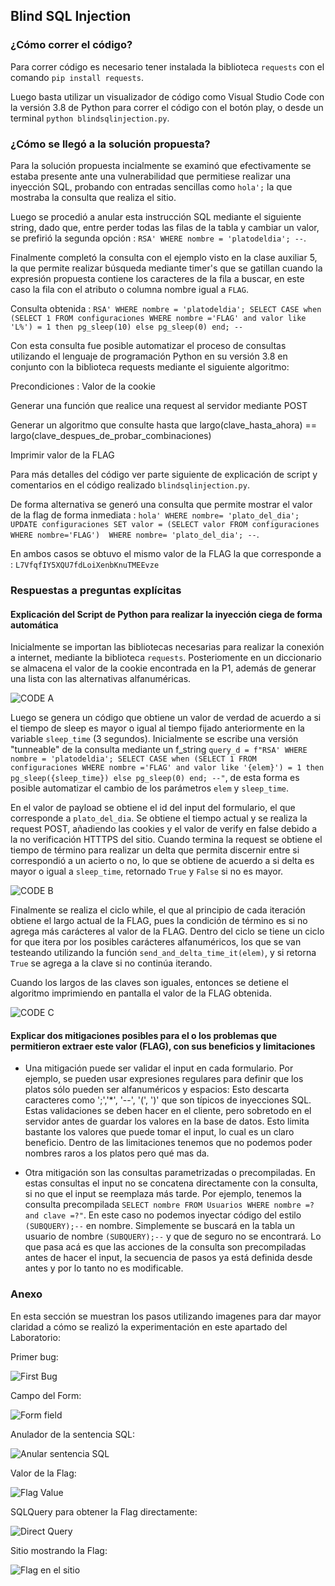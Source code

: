 ## Blind SQL Injection

### ¿Cómo correr el código?

Para correr código es necesario tener instalada la biblioteca `requests` con el comando `pip install requests`.

Luego basta utilizar un visualizador de código como Visual Studio Code con la versión 3.8 de Python para correr el código con el botón play, o desde un terminal `python blindsqlinjection.py`.

### ¿Cómo se llegó a la solución propuesta?

Para la solución propuesta incialmente se examinó que efectivamente se estaba presente ante una vulnerabilidad que permitiese realizar una inyección SQL, probando con entradas sencillas como `hola';` la que mostraba la consulta que realiza el sitio.

Luego se procedió a anular esta instrucción SQL mediante el siguiente string, dado que, entre perder todas las filas de la tabla y cambiar un valor, se prefirió la segunda opción : `RSA' WHERE nombre = 'platodeldia'; --`.

Finalmente completó la consulta con el ejemplo visto en la clase auxiliar 5, la que permite realizar búsqueda mediante timer's que se gatillan cuando la expresión propuesta contiene los caracteres de la fila a buscar, en este caso la fila con el atributo o columna nombre igual a `FLAG`.

Consulta obtenida : `RSA' WHERE nombre = 'platodeldia'; SELECT CASE when (SELECT 1 FROM configuraciones WHERE nombre ='FLAG' and valor like 'L%') = 1 then pg_sleep(10) else pg_sleep(0) end; --`

Con esta consulta fue posible automatizar el proceso de consultas utilizando el lenguaje de programación Python en su versión 3.8 en conjunto con la biblioteca requests mediante el siguiente algoritmo:

Precondiciones : Valor de la cookie

Generar una función que realice una request al servidor mediante POST

Generar un algoritmo que consulte hasta que largo(clave_hasta_ahora) == largo(clave_despues_de_probar_combinaciones)

Imprimir valor de la FLAG

Para más detalles del código ver parte siguiente de explicación de script y comentarios en el código realizado `blindsqlinjection.py`.

De forma alternativa se generó una consulta que permite mostrar el valor de la flag de forma inmediata : `hola' WHERE nombre= 'plato_del_dia'; UPDATE configuraciones SET valor = (SELECT valor FROM configuraciones WHERE nombre='FLAG')  WHERE nombre= 'plato_del_dia'; --`.

En ambos casos se obtuvo el mismo valor de la FLAG la que corresponde a : `L7VfqfIY5XQU7fdLoiXenbKnuTMEEvze`

### Respuestas a preguntas explícitas

#### Explicación del Script de Python para realizar la inyección ciega de forma automática


Inicialmente se importan las bibliotecas necesarias para realizar la conexión a internet, mediante la biblioteca `requests`. Posteriomente en un diccionario se almacena el valor de la cookie encontrada en la P1, además de generar una lista con las alternativas alfanuméricas.

![CODE A](http://anakena.dcc.uchile.cl/~patorres/Laboratorio3Seguridad/P2/CODE%20A.png)

Luego se genera un código que obtiene un valor de verdad de acuerdo a si el tiempo de sleep es mayor o igual al tiempo fijado anteriormente en la variable `sleep_time` (3 segundos). Inicialmente se escribe una versión "tunneable" de la consulta mediante un f_string `query_d = f"RSA' WHERE nombre = 'platodeldia'; SELECT CASE when (SELECT 1 FROM configuraciones WHERE nombre ='FLAG' and valor like '{elem}') = 1 then pg_sleep({sleep_time}) else pg_sleep(0) end; --"`, de esta forma es posible automatizar el cambio de los parámetros `elem` y `sleep_time`.

En el valor de payload se obtiene el id del input del formulario, el que corresponde a `plato_del_dia`. Se obtiene el tiempo actual y se realiza la request POST, añadiendo las cookies y el valor de verify en false debido a la no verificación HTTTPS del sitio. Cuando termina la request se obtiene el tiempo de término para realizar un delta que permita discernir entre si correspondió a un acierto o no, lo que se obtiene de acuerdo a si delta es mayor o igual a `sleep_time`, retornado `True` y `False` si no es mayor.

![CODE B](http://anakena.dcc.uchile.cl/~patorres/Laboratorio3Seguridad/P2/CODE%20B.png)

Finalmente se realiza el ciclo while, el que al principio de cada iteración obtiene el largo actual de la FLAG, pues la condición de término es si no agrega más carácteres al valor de la FLAG. Dentro del ciclo se tiene un ciclo for que itera por los posibles carácteres alfanuméricos, los que se van testeando utilizando la función `send_and_delta_time_it(elem)`, y si retorna `True` se agrega a la clave si no continúa iterando.

Cuando los largos de las claves son iguales, entonces se detiene el algoritmo imprimiendo en pantalla el valor de la FLAG obtenida.

![CODE C](http://anakena.dcc.uchile.cl/~patorres/Laboratorio3Seguridad/P2/CODE%20C.png)


#### Explicar dos mitigaciones posibles para el o los problemas que permitieron extraer este valor (FLAG), con sus beneficios y limitaciones

- Una mitigación puede ser validar el input en cada formulario. Por ejemplo, se pueden usar expresiones regulares para definir que los platos sólo pueden ser alfanuméricos y espacios: Esto descarta caracteres como ';','*', '--', '(', ')' que son típicos de inyecciones SQL. Estas validaciones se deben hacer en el cliente, pero sobretodo en el servidor antes de guardar los valores en la base de datos. Esto limita bastante los valores que puede tomar el input, lo cual es un claro beneficio. Dentro de las limitaciones tenemos que no podemos poder nombres raros a los platos pero qué mas da.

- Otra mitigación son las consultas parametrizadas o precompiladas. En estas consultas el input no se concatena directamente con la consulta, si no que el input se reemplaza más tarde. Por ejemplo, tenemos la consulta precompilada `SELECT nombre FROM Usuarios WHERE nombre =? and clave =?"`. En este caso no podemos inyectar código del estilo `(SUBQUERY);--` en nombre. Simplemente se buscará en la tabla un usuario de nombre `(SUBQUERY);--` y que de seguro no se encontrará. Lo que pasa acá es que las acciones de la consulta son precompiladas antes de hacer el input, la secuencia de pasos ya está definida desde antes y por lo tanto no es modificable.


### Anexo

En esta sección se muestran los pasos utilizando imagenes para dar mayor claridad a cómo se realizó la experimentación en este apartado del Laboratorio:

Primer bug:

![First Bug](http://anakena.dcc.uchile.cl/~patorres/Laboratorio3Seguridad/P2/0%20Primer%20bug.png)

Campo del Form:

![Form field](http://anakena.dcc.uchile.cl/~patorres/Laboratorio3Seguridad/P2/1%20Campo%20Form.png)

Anulador de la sentencia SQL:

![Anular sentencia SQL](http://anakena.dcc.uchile.cl/~patorres/Laboratorio3Seguridad/P2/2%20Consejo2.png)

Valor de la Flag:

![Flag Value](http://anakena.dcc.uchile.cl/~patorres/Laboratorio3Seguridad/P2/3%20FLAG2.png)

SQLQuery para obtener la Flag directamente:

![Direct Query](http://anakena.dcc.uchile.cl/~patorres/Laboratorio3Seguridad/P2/4%20SQLQueryFail.png)

Sitio mostrando la Flag:

![Flag en el sitio](http://anakena.dcc.uchile.cl/~patorres/Laboratorio3Seguridad/P2/5%20SQLQueryFailProof.png)
